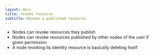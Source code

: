 ```yaml
---
layout: docs
title: revoke resource
subtitle: Revoke a published resource.
---
```



* Nodes can revoke resources they publish
* Nodes can revoke resources published by other nodes of the user if given permission
* A node revoking its identity resource is basically deleting itself
